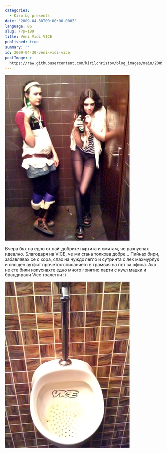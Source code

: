 ```yaml
---
categories:
  - Kiro.bg presents
date: '2009-04-30T00:00:00.000Z'
language: BG
slug: /?p=189
title: Veni Vidi VICE
published: true
summary: ''
id: 2009-04-30-veni-vidi-vice
postImage: >-
  https://raw.githubusercontent.com/kirilchristov/blog_images/main/2009/04/img_0320.jpg
---
```


![img_0320](https://raw.githubusercontent.com/kirilchristov/blog_images/main/2009/04/img_0320.jpg)

 Вчера бях на едно от най-добрите партита и смятам, че разпуснах идеално. Благодаря на VICE, че ми стана толкова добре...  Пийнах бири, забавлявах се с хора, спах на чуждо легло и сутринта с лек махмурлук и снощен аутфит прочетох списанието в трамвая на път за офиса. Ако не сте били изпуснахте едно много приятно парти с куул мацки и брандирани Vice тоалетни :) 

![img_0319](https://raw.githubusercontent.com/kirilchristov/blog_images/main/2009/04/img_0319.jpg)
